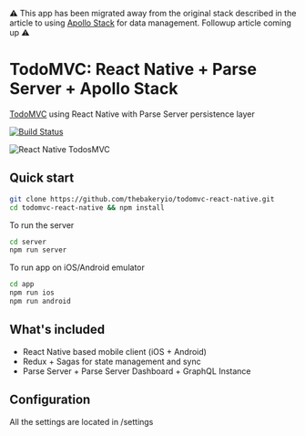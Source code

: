 ⚠️ This app has been migrated away from the original stack described in the article to using [Apollo Stack](http://www.apollodata.com/) for data management. Followup article coming up ⚠️

# TodoMVC: React Native + Parse Server + Apollo Stack  

[TodoMVC](http://todomvc.com/) using React Native with Parse Server persistence layer

[![Build Status](https://www.bitrise.io/app/8cf4360e8c7dc8b3.svg?token=Lh3j-hKFhrtFiD_Al3pOiA&branch=master)](https://www.bitrise.io/app/8cf4360e8c7dc8b3)

![React Native TodosMVC](.github/todomvc.png)

## Quick start


```sh
git clone https://github.com/thebakeryio/todomvc-react-native.git
cd todomvc-react-native && npm install
```

To run the server

```sh
cd server
npm run server
```

To run app on iOS/Android emulator

```sh
cd app
npm run ios
npm run android
```

## What's included

- React Native based mobile client (iOS + Android)
- Redux + Sagas for state management and sync
- Parse Server + Parse Server Dashboard + GraphQL Instance

## Configuration

All the settings are located in /settings
